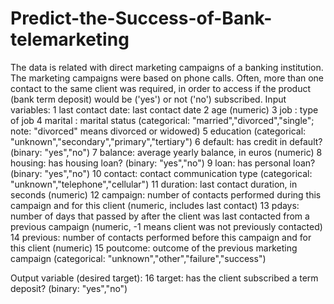 # Predict-the-Success-of-Bank-telemarketing
The data is related with direct marketing campaigns of a banking institution. The marketing campaigns were based on phone calls. Often, more than one contact to the same client was required, in order to access if the product (bank term deposit) would be ('yes') or not ('no') subscribed.
Input variables:
1 last contact date: last contact date
2 age (numeric)
3 job : type of job
4 marital : marital status (categorical: "married","divorced","single"; note: "divorced" means divorced or widowed)
5 education (categorical: "unknown","secondary","primary","tertiary")
6 default: has credit in default? (binary: "yes","no")
7 balance: average yearly balance, in euros (numeric)
8 housing: has housing loan? (binary: "yes","no")
9 loan: has personal loan? (binary: "yes","no")
10 contact: contact communication type (categorical: "unknown","telephone","cellular")
11 duration: last contact duration, in seconds (numeric)
12 campaign: number of contacts performed during this campaign and for this client (numeric, includes last contact)
13 pdays: number of days that passed by after the client was last contacted from a previous campaign (numeric, -1 means client was not previously contacted)
14 previous: number of contacts performed before this campaign and for this client (numeric)
15 poutcome: outcome of the previous marketing campaign (categorical: "unknown","other","failure","success")

Output variable (desired target):
16 target: has the client subscribed a term deposit? (binary: "yes","no")
